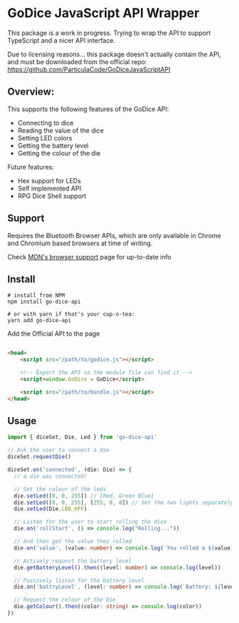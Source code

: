 # GoDice JavaScript API Wrapper

This package is a work in progress. Trying to wrap the API to support TypeScript
and a nicer API interface.

Due to licensing reasons... this package doesn't actually contain the API, and must
be downloaded from the official repo: https://github.com/ParticulaCode/GoDiceJavaScriptAPI

## Overview:

This supports the following features of the GoDice API:
- Connecting to dice
- Reading the value of the dice
- Setting LED colors
- Getting the battery level
- Getting the colour of the die

Future features:
- Hex support for LEDs
- Self implemented API
- RPG Dice Shell support

## Support

Requires the Bluetooth Browser APIs, which are only available in Chrome and
Chromium based browsers at time of writing.

Check [MDN's browser support](mdn-bluetooth) page for up-to-date info

[mdn-bluetooth]: https://developer.mozilla.org/en-US/docs/Web/API/Web_Bluetooth_API#browser_compatibility

## Install

```
# install from NPM
npm install go-dice-api

# or with yarn if that's your cup-o-tea:
yarn add go-dice-api
```

Add the Official API to the page

```html

<head>
    <script src="/path/to/godice.js"></script>

    <!-- Export the API so the module file can find it -->
    <script>window.GoDice = GoDice</script>

    <script src="/path/to/bundle.js"></script>
</head>
```

## Usage

```ts
import { diceSet, Die, Led } from 'go-dice-api'

// Ask the user to connect a die
diceSet.requestDie()

diceSet.on('connected', (die: Die) => {
  // a die was connected!

  // Set the colour of the leds
  die.setLed([0, 0, 255]) // [Red, Green Blue]
  die.setLed([0, 0, 255], [255, 0, 0]) // Set the two lights separately 
  die.setLed(Die.LED_OFF)

  // Listen for the user to start rolling the dice
  die.on('rollStart', () => console.log("Rolling..."))

  // And then get the value they rolled
  die.on('value', (value: number) => console.log(`You rolled a ${value}`))

  // Actively request the battery level
  die.getBatteryLevel().then((level: number) => console.log(level))

  // Passively listen for the battery level
  die.on('battryLevel', (level: number) => console.log(`Battery: ${level}%`)) // level: 0-100

  // Request the colour of the Die
  die.getColour().then((color: string) => console.log(color))
})
```
